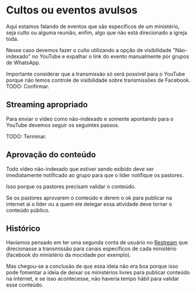# Cultos ou eventos avulsos

Aqui estamos falando de eventos que são específicos de um ministério, seja culto ou alguma reunião, enfim, algo que não está direcionado a igreja toda.

Nesse caso devemos fazer o culto utilizando a opção de visibilidade "Não-indexado" no YouTube e expalhar o link do evento manualmente por grupos de WhatsApp.

Importante considerar que a transmissão só será possível para o YouTube porque não temos controle de visibilidade sobre transmissões de Facebook. TODO: Confirmar.

## Streaming apropriado
Para enviar o vídeo como não-indexado e somente apontando para o YouTube devemos seguir os seguintes passos.

TODO: Terminar.

## Aprovação do conteúdo
Todo vídeo não-indexado que estiver sendo exibido deve ser imediatamente notificado ao grupo para que o líder notifique os pastores.

Isso porque os pastores precisam validar o conteúdo.

Se os pastores aprovarem o conteúdo e derem o ok para publicar na internet aí o líder ou a quem ele delegar essa atividade deve tornar o conteúdo público.

## Histórico
Havíamos pensado em ter uma segunda conta de usuário no [Restream](/ibcalvariotv/transmissao/equipamentos-e-programas/#restream) que direcionasse a transmissão para canais específicos de cada ministério (facebook do ministério da mocidade por exemplo).

Mas chegou-se a conclusão de que essa ideia não era boa porque isso pode fomentar a ideia de deixar os ministérios livres para publicar conteúdo na internet, e se isso acontecesse, não haveria tempo hábil para validar esse conteúdo.
